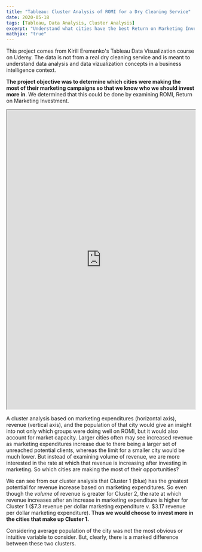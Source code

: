 ```yaml
---
title: "Tableau: Cluster Analysis of ROMI for a Dry Cleaning Service"
date: 2020-05-18
tags: [Tableau, Data Analysis, Cluster Analysis]
excerpt: "Understand what cities have the best Return on Marketing Investment"
mathjax: "true"
---
```


This project comes from Kirill Eremenko's Tableau Data Visualization course on Udemy. The data is not from a real dry cleaning service and is meant to understand data analysis and data vizualization concepts in a business intelligence context. 

**The project objective was to determine which cities were making the most of their marketing campaigns so that we know who we should invest more in**. We determined that this could be done by examining ROMI, Return on Marketing Investment. 

<iframe src="https://public.tableau.com/views/DryCleaningClusterAnalysis/Dashboard1?:showVizHome=no&:embed=true" width="100%" height="800"></iframe>

A cluster analysis based on marketing expenditures (horizontal axis), revenue (vertical axis), and the population of that city would give an insight into not only which groups were doing well on ROMI, but it would also account for market capacity. Larger cities often may see increased revenue as marketing expenditures increase due to there being a larger set of unreached potential clients, whereas the limit for a smaller city would be much lower. But instead of examining volume of revenue, we are more interested in the rate at which that revenue is increasing after investing in marketing. So which cities are making the most of their opportunities?

We can see from our cluster analysis that Cluster 1 (blue) has the greatest potential for revenue increase based on marketing expenditures. So even though the *volume* of revenue is greater for Cluster 2, the rate at which revenue increases after an increase in marketing expenditure is higher for Cluster 1 (\$7.3 revenue per dollar marketing expenditure v. \$3.17 revenue per dollar marketing expenditure). **Thus we would choose to invest more in the cities that make up Cluster 1.**

Considering average population of the city was not the most obvious or intuitive variable to consider. But, clearly, there is a marked difference between these two clusters.